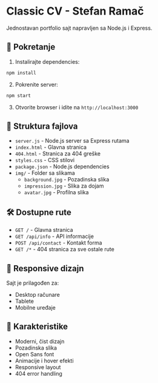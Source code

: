 # Classic CV - Stefan Ramač

Jednostavan portfolio sajt napravljen sa Node.js i Express.

## 🚀 Pokretanje

1. Instalirajte dependencies:
```bash
npm install
```

2. Pokrenite server:
```bash
npm start
```

3. Otvorite browser i idite na `http://localhost:3000`

## 📁 Struktura fajlova

- `server.js` - Node.js server sa Express rutama
- `index.html` - Glavna stranica
- `404.html` - Stranica za 404 greške
- `styles.css` - CSS stilovi
- `package.json` - Node.js dependencies
- `img/` - Folder sa slikama
  - `background.jpg` - Pozadinska slika
  - `impression.jpg` - Slika za dojam
  - `avatar.jpg` - Profilna slika

## 🛠 Dostupne rute

- `GET /` - Glavna stranica
- `GET /api/info` - API informacije
- `POST /api/contact` - Kontakt forma
- `GET /*` - 404 stranica za sve ostale rute

## 📱 Responsive dizajn

Sajt je prilagođen za:
- Desktop računare
- Tablete
- Mobilne uređaje

## 🎨 Karakteristike

- Moderni, čist dizajn
- Pozadinska slika
- Open Sans font
- Animacije i hover efekti
- Responsive layout
- 404 error handling
